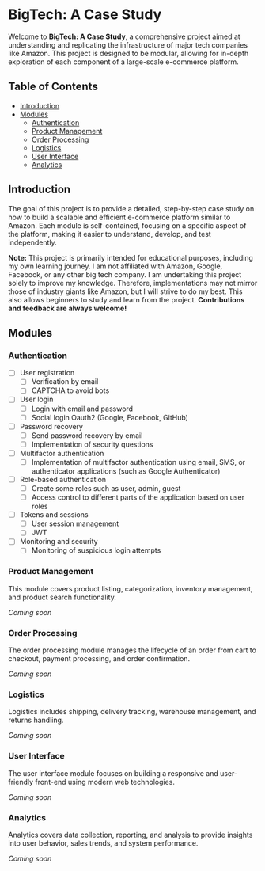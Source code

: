 # BigTech: A Case Study

Welcome to **BigTech: A Case Study**, a comprehensive project aimed at understanding and replicating the infrastructure of major tech companies like Amazon. This project is designed to be modular, allowing for in-depth exploration of each component of a large-scale e-commerce platform.

## Table of Contents

- [Introduction](#introduction)
- [Modules](#modules)
  - [Authentication](#authentication)
  - [Product Management](#product-management)
  - [Order Processing](#order-processing)
  - [Logistics](#logistics)
  - [User Interface](#user-interface)
  - [Analytics](#analytics)
  

## Introduction

The goal of this project is to provide a detailed, step-by-step case study on how to build a scalable and efficient e-commerce platform similar to Amazon. Each module is self-contained, focusing on a specific aspect of the platform, making it easier to understand, develop, and test independently.

**Note:** This project is primarily intended for educational purposes, including my own learning journey. I am not affiliated with Amazon, Google, Facebook, or any other big tech company. I am undertaking this project solely to improve my knowledge. Therefore, implementations may not mirror those of industry giants like Amazon, but I will strive to do my best. This also allows beginners to study and learn from the project. **Contributions and feedback are always welcome!**

## Modules

### Authentication

- [ ] User registration
	- [ ] Verification by email
	- [ ] CAPTCHA to avoid bots
- [ ] User login
	- [ ] Login with email and password
	- [ ] Social login Oauth2 (Google, Facebook, GitHub)
- [ ] Password recovery
	- [ ] Send password recovery by email
	- [ ] Implementation of security questions
- [ ] Multifactor authentication
	- [ ] Implementation of multifactor authentication using email, SMS, or authenticator applications (such as Google Authenticator)
- [ ] Role-based authentication
	- [ ] Create some roles such as user, admin, guest
	- [ ] Access control to different parts of the application based on user roles
- [ ] Tokens and sessions
	- [ ] User session management
	- [ ] JWT
- [ ] Monitoring and security
	- [ ] Monitoring of suspicious login attempts

### Product Management

This module covers product listing, categorization, inventory management, and product search functionality.

*Coming soon*

### Order Processing

The order processing module manages the lifecycle of an order from cart to checkout, payment processing, and order confirmation.

*Coming soon*

### Logistics

Logistics includes shipping, delivery tracking, warehouse management, and returns handling.

*Coming soon*

### User Interface

The user interface module focuses on building a responsive and user-friendly front-end using modern web technologies.

*Coming soon*

### Analytics

Analytics covers data collection, reporting, and analysis to provide insights into user behavior, sales trends, and system performance.

*Coming soon*

